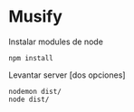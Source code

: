# Musify


Instalar modules de node
```
npm install
```

Levantar server [dos opciones]
```
nodemon dist/
node dist/
```